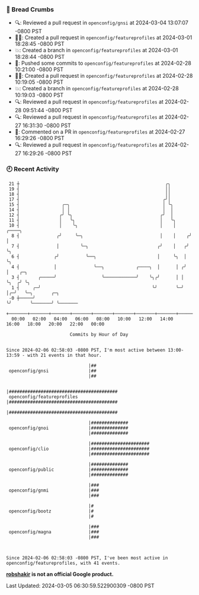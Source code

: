 ### 🍞 Bread Crumbs

 * 🔍: Reviewed a pull request in  `openconfig/gnsi` at 2024-03-04 13:07:07 -0800 PST
 * ✍🏼: Created a pull request in `openconfig/featureprofiles` at 2024-03-01 18:28:45 -0800 PST
 * 💥: Created a branch in `openconfig/featureprofiles` at 2024-03-01 18:28:44 -0800 PST
 * 🚢: Pushed some commits to `openconfig/featureprofiles` at 2024-02-28 10:21:00 -0800 PST
 * ✍🏼: Created a pull request in `openconfig/featureprofiles` at 2024-02-28 10:19:05 -0800 PST
 * 💥: Created a branch in `openconfig/featureprofiles` at 2024-02-28 10:19:03 -0800 PST
 * 🔍: Reviewed a pull request in  `openconfig/featureprofiles` at 2024-02-28 09:51:44 -0800 PST
 * 🔍: Reviewed a pull request in  `openconfig/featureprofiles` at 2024-02-27 16:31:30 -0800 PST
 * 💬: Commented on a PR in  `openconfig/featureprofiles` at 2024-02-27 16:29:26 -0800 PST
 * 🔍: Reviewed a pull request in  `openconfig/featureprofiles` at 2024-02-27 16:29:26 -0800 PST

### 🕘 Recent Activity
```
 21 ┼                                                       ╭╮
 19 ┤                                                       ││
 18 ┤                                                       ││
 17 ┤                                                      ╭╯│
 15 ┤                ╭─╮                                   │ ╰╮
 14 ┤                │ │                                   │  │
 12 ┤               ╭╯ ╰╮                                 ╭╯  │
 11 ┤               │   ╰╮                                │   ╰╮
 10 ┤               │    ╰╮                               │    │     ╭────╮
  8 ┤              ╭╯     ╰─╮                             │    │    ╭╯    │
  7 ┤              │        ╰─╮                          ╭╯    │   ╭╯     ╰╮
  6 ┤             ╭╯          ╰──╮                       │     ╰╮  │       ╰╮
  4 ┤             │              ╰──╮            ╭────╮  │      │ ╭╯        │    ╭─╮
  3 ┤       ╭─────╯                 ╰────────────╯    ╰╮╭╯      │ │         ╰╮  ╭╯ ╰╮
  1 ┤     ╭─╯                                          ╰╯       ╰─╯          │╭─╯   ╰─╮       ╭─╮
 -0 ┼─────╯                                                                  ╰╯       ╰───────╯ ╰───────
    +───────+───────+───────+───────+───────+───────+───────+───────+───────+───────+───────+───────+────
  00:00   02:00   04:00   06:00   08:00   10:00   12:00   14:00   16:00   18:00   20:00   22:00   00:00   

						Commits by Hour of Day


Since 2024-02-06 02:58:03 -0800 PST, I'm most active between 13:00-13:59 - with 21 events in that hour.

```



```
                               |##
 openconfig/gnsi               |##
                               |##

                               |#########################################
 openconfig/featureprofiles    |#########################################
                               |#########################################

                               |##############
 openconfig/gnoi               |##############
                               |##############

                               |######################
 openconfig/clio               |######################
                               |######################

                               |##############
 openconfig/public             |##############
                               |##############

                               |###
 openconfig/gnmi               |###
                               |###

                               |#
 openconfig/bootz              |#
                               |#

                               |###
 openconfig/magna              |###
                               |###



Since 2024-02-06 02:58:03 -0800 PST, I've been most active in openconfig/featureprofiles, with 41 events.

```
**[robshakir](mailto:robjs@google.com) is not an official Google product.**  


Last Updated: 2024-03-05 06:30:59.522900309 -0800 PST
